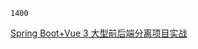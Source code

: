 ```ad-note
1400
```

[Spring Boot+Vue 3 大型前后端分离项目实战](https://weread.qq.com/web/bookDetail/bc832af0813ab78b3g015d7c)

